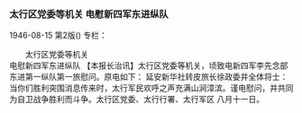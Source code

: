 ### 太行区党委等机关  电慰新四军东进纵队

1946-08-15
第2版()
专栏：

　　太行区党委等机关            
    电慰新四军东进纵队
    【本报长治讯】太行区党委等机关，顷致电新四军李先念部东进第一纵队第一旅慰问。原电如下：
    延安新华社转皮旅长徐政委并全体将士：当你们胜利突围消息传来时，太行军民欢呼之声充满山涧漳滨。谨电慰问，并共同为自卫战争胜利而斗争。太行区党委、太行行署、太行军区  八月十一日。

